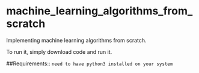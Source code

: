 # machine_learning_algorithms_from_scratch
Implementing machine learning algorithms from scratch.

To run it, simply download code and run it.

##Requirements::
`need to have python3 installed on your system`
